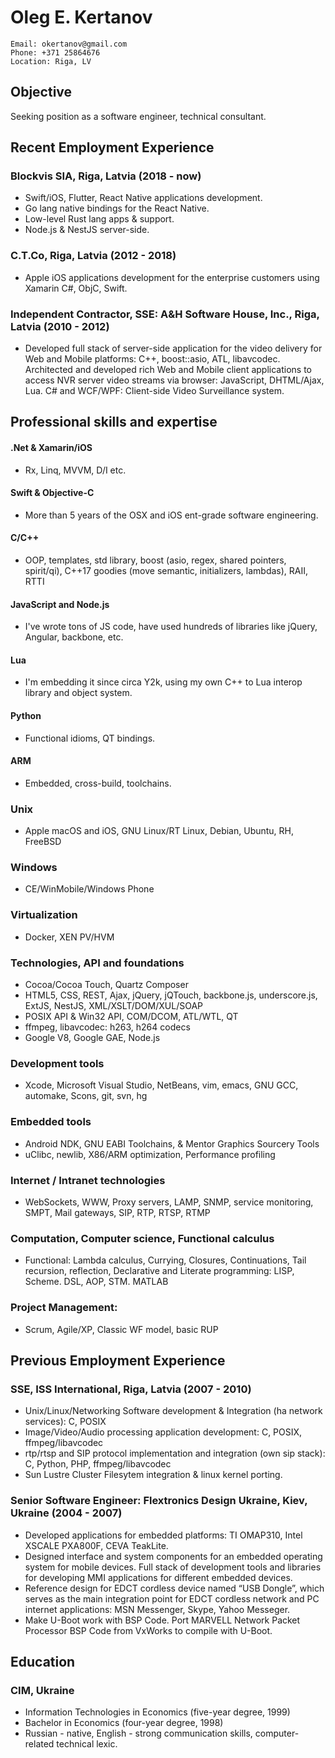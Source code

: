 Oleg E. Kertanov
================

    Email: okertanov@gmail.com
    Phone: +371 25864676
    Location: Riga, LV

Objective
---------
Seeking position as a software engineer, technical consultant.

Recent Employment Experience
----------------------------
### Blockvis SIA, Riga, Latvia (2018 - now)
* Swift/iOS, Flutter, React Native applications development.
* Go lang native bindings for the React Native.
* Low-level Rust lang apps & support.
* Node.js & NestJS server-side.

### C.T.Co, Riga, Latvia (2012 - 2018)
* Apple iOS applications development for the enterprise customers using Xamarin C#, ObjC, Swift.

### Independent Contractor, SSE: A&H Software House, Inc., Riga, Latvia (2010 - 2012)
* Developed full stack of server-side application for the video delivery for Web and Mobile platforms: C++, boost::asio, ATL, libavcodec. Architected and developed rich Web and Mobile client applications to access NVR server video streams via browser: JavaScript, DHTML/Ajax, Lua. C# and WCF/WPF: Client-side Video Surveillance system.

Professional skills and expertise
---------------------------------
#### .Net & Xamarin/iOS
 - Rx, Linq, MVVM, D/I etc.
#### Swift & Objective-C
 - More than 5 years of the OSX and iOS ent-grade software engineering.
#### C/C++
 - OOP, templates, std library, boost (asio, regex, shared pointers, spirit/qi), C++17 goodies (move semantic, initializers, lambdas), RAII, RTTI
#### JavaScript and Node.js
 - I've wrote tons of JS code, have used hundreds of libraries like jQuery, Angular, backbone, etc.
#### Lua
 - I'm embedding it since circa Y2k, using my own C++ to Lua interop library and object system.
#### Python
 - Functional idioms, QT bindings.
#### ARM
 - Embedded, cross-build, toolchains.
### Unix
 - Apple macOS and iOS, GNU Linux/RT Linux, Debian, Ubuntu, RH, FreeBSD
### Windows
 - CE/WinMobile/Windows Phone
### Virtualization
 - Docker, XEN PV/HVM
### Technologies, API and foundations
* Cocoa/Cocoa Touch, Quartz Composer
* HTML5, CSS, REST, Ajax, jQuery, jQTouch, backbone.js, underscore.js, ExtJS, NestJS, XML/XSLT/DOM/XUL/SOAP
* POSIX API & Win32 API, COM/DCOM, ATL/WTL, QT
* ffmpeg, libavcodec: h263, h264 codecs
* Google V8, Google GAE, Node.js
### Development tools
* Xcode, Microsoft Visual Studio, NetBeans, vim, emacs, GNU GCC, automake, Scons, git, svn, hg
### Embedded tools
* Android NDK, GNU EABI Toolchains, & Mentor Graphics Sourcery Tools
* uClibc, newlib, X86/ARM optimization, Performance profiling
### Internet / Intranet technologies
* WebSockets, WWW, Proxy servers, LAMP, SNMP, service monitoring, SMPT, Mail gateways, SIP, RTP, RTSP, RTMP
### Computation, Computer science, Functional calculus
* Functional: Lambda calculus, Currying, Closures, Continuations, Tail recursion, reflection, Declarative and Literate programming: LISP, Scheme. DSL, AOP, STM. MATLAB
### Project Management:
* Scrum, Agile/XP, Classic WF model, basic RUP

 Previous Employment Experience
-------------------------------
### SSE, ISS International, Riga, Latvia (2007 - 2010)
* Unix/Linux/Networking Software development & Integration (ha network services): C, POSIX
* Image/Video/Audio processing application development: C, POSIX, ffmpeg/libavcodec
* rtp/rtsp and SIP protocol implementation and integration (own sip stack): C, Python, PHP, ffmpeg/libavcodec
* Sun Lustre Cluster Filesytem integration & linux kernel porting.

### Senior Software Engineer: Flextronics Design Ukraine, Kiev, Ukraine (2004 - 2007)
* Developed applications for embedded platforms: TI OMAP310, Intel XSCALE PXA800F, CEVA TeakLite.
* Designed interface and system components for an embedded operating system for mobile devices. Full stack of development tools and libraries for developing MMI applications for different embedded devices.
* Reference design for EDCT cordless device named “USB Dongle”, which serves as the main integration point for EDCT cordless network and PC internet applications: MSN Messenger, Skype, Yahoo Messeger.
* Make U-Boot work with BSP Code. Port MARVELL Network Packet Processor BSP Code from VxWorks to compile with U-Boot.

Education
---------
### CIM, Ukraine
* Information Technologies in Economics (five-year degree, 1999)
* Bachelor in Economics (four-year degree, 1998)
* Russian - native, English - strong communication skills, computer-related technical lexic.
